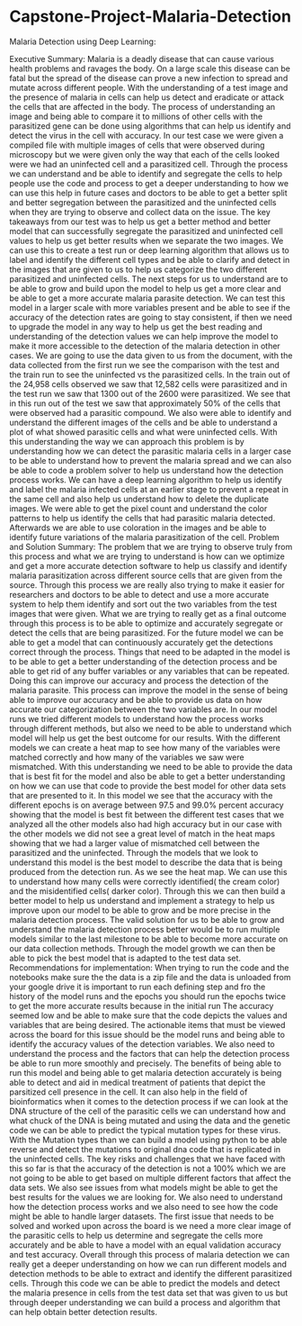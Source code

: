 # Capstone-Project-Malaria-Detection

Malaria Detection using Deep Learning:

Executive Summary:
	Malaria is a deadly disease that can cause various health problems and ravages the body. On a large scale this disease can be fatal but the spread of the disease can prove a new infection to spread and mutate across different people. With the understanding of a test image and the presence of malaria in cells can help us detect and eradicate or attack the cells that are affected in the body. The process of understanding an image and being able to compare it to millions of other cells with the parasitized gene can be done using algorithms that can help us identify and  detect the virus in the cell with accuracy. In our test case we were given a compiled file with multiple images of cells that were observed during microscopy but we were given only the way that each of the cells looked were we had an uninfected cell and a parasitized cell. Through the process we can understand and be able to identify and segregate the cells to help people use the code and process to get a deeper understanding to how we can use this help in future cases and doctors to be able to get a better split and better segregation between the parasitized and the uninfected cells when they are trying to observe and collect data on the issue. The key takeaways from our test was to help us get a better method and better model that can successfully segregate the parasitized and uninfected cell values to help us get better results when we separate the two images. We can use this to create a test run or deep learning algorithm that allows us to label and identify the different cell types and be able to clarify and detect in the images that are given to us to help us categorize the two different parasitized and uninfected cells. The next steps for us to understand are to be able to grow and build upon the model to help us get a more clear and be able to get a more accurate malaria parasite detection. We can test this model in a larger scale with more variables present and be able to see if the accuracy of the detection rates are going to stay consistent, if then we need to upgrade the model in any way to help us get the best reading and understanding of the detection values we can help improve the model to make it more accessible to the detection of the malaria detection in other cases. We are going to use the data given  to us from the document, with the data collected from the first run we see the comparison with the test and the train run to see the uninfected vs the parasitized cells. In the train out of the 24,958 cells observed we saw that 12,582 cells were parasitized and in the test run we saw that 1300 out of the 2600 were parasitized. We see that in this run out of the test we saw that approximately 50% of the cells that were observed had a parasitic compound. We also were able to identify and understand the different images of the cells and be able to understand a plot of what showed parasitic cells and what were uninfected cells. With this understanding the way we can approach this problem is by understanding how we can detect the parasitic malaria cells in a larger case to be able to understand how to prevent the malaria spread and we can also be able to code a problem solver to help us understand how the detection process works. We can have a deep learning algorithm to help us identify and label the malaria infected cells at an earlier stage to prevent a repeat in the same cell and also help us understand how to delete the duplicate images. We were able to get the pixel count and understand the color patterns to help us identify the cells that had parasitic malaria detected. Afterwards we are able to use coloration in the images and be able to identify future variations of the malaria parasitization of the cell. 
Problem and Solution Summary:
The problem that we are trying to observe  truly from this process and what we are trying to understand is how can we optimize and get a more accurate detection software to help us classify and identify malaria parasitization across different source cells that are given from the source. Through this process we are really also trying to make it easier for researchers and doctors to be able to detect and use a more accurate system to help them identify and sort out the two variables from the test images that were given. What we are trying to really get as a final outcome through this process is to be able to optimize and accurately segregate or detect the cells that are being parasitized. For the future model we can be able to get a model that can continuously accurately get the detections correct through the process. Things that need to be adapted in the model is to be able to get a better understanding of the detection process and be able to get rid of any buffer variables or any variables that can be repeated. Doing this can improve our accuracy and process the detection of the malaria parasite. This process can improve the model in the sense of being able to improve our accuracy and be able to provide us data on how accurate our categorization between the two variables are. In our model runs we tried different models to understand how the process works through different methods, but also we need to be able to understand which model will help us get the best outcome for our results. With the different models we can create a heat map to see how many of the variables were matched correctly and how many of the variables we saw were mismatched. With this understanding we need to be able to provide the data that is best fit for the model and also be able to get a better understanding on how  we can use that code to provide the best model for other data sets that are presented to it. In this model we see that the accuracy with the different epochs is on average between 97.5 and 99.0% percent accuracy showing that the model is best fit between the different test cases that we analyzed all the other models also had high accuracy but in our case with the other models we did not see a great level of match in the heat maps showing that we had a larger value of mismatched cell between the parasitized and the uninfected. Through the models that we look to understand this model is the best model to describe the data that is being produced from the detection run. As we see the heat map. 
We can use this to understand how many cells were correctly identified( the cream color) and the misidentified cells( darker color). Through this we can then build a better model to help us understand and implement a strategy to help us improve upon our model to be able to grow and be more precise in the malaria detection process. The valid solution for us to be able to grow and understand the malaria detection process better would be to run multiple models similar to the last milestone to be able to become more accurate on our data collection methods. Through the model growth we can then be able to pick the best model that is adapted to the test data set. 
Recommendations for implementation:
When trying to run the code and the notebooks make sure the the data is a zip file and the data is unloaded from your google drive it is important to run each defining step and fro the history of the model runs and the epochs you should run the epochs twice to get the more accurate results because in the initial run The accuracy seemed low and be able to make sure that the code depicts the values and variables that are being desired. The actionable items that must be viewed across the board for this issue should be the model runs and being able to identify the accuracy values of the detection variables. We also need to understand the process and the factors that can help the detection process be able to run more smoothly and precisely. The benefits of  being able to run this model and being able to get malaria detection accurately is being able to detect and aid in medical treatment of patients that depict the parsitized cell presence in the cell. It can also help in the field of bioinformatics when it comes to the detection process if we can look at the DNA structure of the cell of the parasitic cells we can understand how and what chuck of the DNA is being mutated and using the data and the genetic code we can be able to predict the typical mutation types for these virus. With the Mutation types than we can build a model using python to be able reverse and detect the mutations to original dna code that is replicated in the uninfected cells. The key risks and challenges that we have faced with this so far is that the accuracy of the detection is not a 100% which we are not going to be able to get based on multiple different factors that affect the data sets. We also see issues from what models might be able to get the best results for the values we are looking for. We also need to understand how the detection process works and we also need to see how the code might be able to handle larger datasets. The first issue that needs to be solved and worked upon across the board is we need a more clear image of the parasitic cells to help us determine and segregate the cells more accurately and be able to have a model with an equal validation accuracy and test accuracy. Overall through this process of malaria detection we can really get a deeper understanding on how we can run different models and detection methods to be able to extract and identify the different parasitized cells. Through this code we can be able to predict the models and detect the malaria presence in cells from the test data set that was given to us but through deeper understanding we can build a process and algorithm that can help obtain better detection results.
